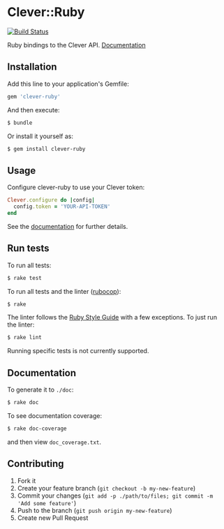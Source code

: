 # Clever::Ruby

[![Build Status](https://ci.ops.clever.com/api/badge/github.com/Clever/clever-ruby/status.svg?style=flat&branch=master)](https://ci.ops.clever.com/github.com/Clever/clever-ruby)

Ruby bindings to the Clever API. [Documentation](http://rubydoc.info/gems/clever-ruby/frames)

## Installation

Add this line to your application's Gemfile:

```bash
gem 'clever-ruby'
```

And then execute:

```bash
$ bundle
```

Or install it yourself as:

```bash
$ gem install clever-ruby
```

## Usage

Configure clever-ruby to use your Clever token:

```ruby
Clever.configure do |config|
  config.token = 'YOUR-API-TOKEN'
end
```

See the [documentation](http://rubydoc.info/gems/clever-ruby/frames) for
further details.

## Run tests

To run all tests:

```bash
$ rake test
```

To run all tests and the linter ([rubocop](https://github.com/bbatsov/rubocop)):

```bash
$ rake
```

The linter follows the [Ruby Style Guide](https://github.com/bbatsov/ruby-style-guide) with a few exceptions. To just run the linter:

```bash
$ rake lint
```

Running specific tests is not currently supported.

## Documentation

To generate it to `./doc`:

```bash
$ rake doc
```

To see documentation coverage:

```bash
$ rake doc-coverage
```

and then view `doc_coverage.txt`.

## Contributing

1. Fork it
2. Create your feature branch (`git checkout -b my-new-feature`)
3. Commit your changes (`git add -p ./path/to/files; git commit -m 'Add some feature'`)
4. Push to the branch (`git push origin my-new-feature`)
5. Create new Pull Request
